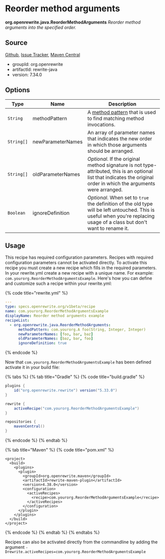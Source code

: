 # Reorder method arguments

**org.openrewrite.java.ReorderMethodArguments**
_Reorder method arguments into the specified order._

## Source

[Github](https://github.com/openrewrite/rewrite), [Issue Tracker](https://github.com/openrewrite/rewrite/issues), [Maven Central](https://search.maven.org/artifact/org.openrewrite/rewrite-java/7.34.0/jar)

* groupId: org.openrewrite
* artifactId: rewrite-java
* version: 7.34.0

## Options

| Type | Name | Description |
| -- | -- | -- |
| `String` | methodPattern | A [method pattern](/reference/method-patterns.md) that is used to find matching method invocations. |
| `String[]` | newParameterNames | An array of parameter names that indicates the new order in which those arguments should be arranged. |
| `String[]` | oldParameterNames | *Optional*. If the original method signature is not type-attributed, this is an optional list that indicates the original order in which the arguments were arranged. |
| `Boolean` | ignoreDefinition | *Optional*. When set to `true` the definition of the old type will be left untouched. This is useful when you're replacing usage of a class but don't want to rename it. |


## Usage

This recipe has required configuration parameters. Recipes with required configuration parameters cannot be activated directly. To activate this recipe you must create a new recipe which fills in the required parameters. In your rewrite.yml create a new recipe with a unique name. For example: `com.yourorg.ReorderMethodArgumentsExample`.
Here's how you can define and customize such a recipe within your rewrite.yml:

{% code title="rewrite.yml" %}
```yaml
---
type: specs.openrewrite.org/v1beta/recipe
name: com.yourorg.ReorderMethodArgumentsExample
displayName: Reorder method arguments example
recipeList:
  - org.openrewrite.java.ReorderMethodArguments:
      methodPattern: com.yourorg.A foo(String, Integer, Integer)
      newParameterNames: [foo, bar, baz]
      oldParameterNames: [baz, bar, foo]
      ignoreDefinition: true
```
{% endcode %}


Now that `com.yourorg.ReorderMethodArgumentsExample` has been defined activate it in your build file:

{% tabs %}
{% tab title="Gradle" %}
{% code title="build.gradle" %}
```groovy
plugins {
    id("org.openrewrite.rewrite") version("5.33.0")
}

rewrite {
    activeRecipe("com.yourorg.ReorderMethodArgumentsExample")
}

repositories {
    mavenCentral()
}

```
{% endcode %}
{% endtab %}

{% tab title="Maven" %}
{% code title="pom.xml" %}
```markup
<project>
  <build>
    <plugins>
      <plugin>
        <groupId>org.openrewrite.maven</groupId>
        <artifactId>rewrite-maven-plugin</artifactId>
        <version>4.38.0</version>
        <configuration>
          <activeRecipes>
            <recipe>com.yourorg.ReorderMethodArgumentsExample</recipe>
          </activeRecipes>
        </configuration>
      </plugin>
    </plugins>
  </build>
</project>
```
{% endcode %}
{% endtab %}
{% endtabs %}

Recipes can also be activated directly from the commandline by adding the argument `-Drewrite.activeRecipes=com.yourorg.ReorderMethodArgumentsExample`
